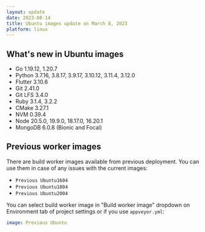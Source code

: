 ```yaml
---
layout: update
date: 2023-08-14
title: Ubuntu images update on March 8, 2023
platform: linux
---
```


## What's new in Ubuntu images

* Go 1.19.12, 1.20.7
* Python 3.7.16, 3.8.17, 3.9.17, 3.10.12, 3.11.4, 3.12.0
* Flutter 3.10.6
* Git 2.41.0
* Git LFS 3.4.0
* Ruby 3.1.4, 3.2.2
* CMake 3.27.1
* NVM 0.39.4
* Node 20.5.0, 19.9.0, 18.17.0, 16.20.1
* MongoDB 6.0.8 (Bionic and Focal)

## Previous worker images

There are build worker images available from previous deployment. You can use them in case of any issues with the current images:

* `Previous Ubuntu1604`
* `Previous Ubuntu1804`
* `Previous Ubuntu2004`

You can select build worker image in "Build worker image" dropdown on Environment tab of project settings or if you use `appveyor.yml`:

```yaml
image: Previous Ubuntu
```